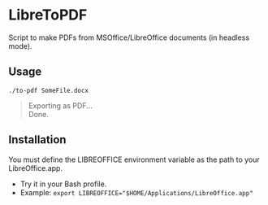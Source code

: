 # LibreToPDF
Script to make PDFs from MSOffice/LibreOffice documents (in headless mode).

## Usage
`./to-pdf SomeFile.docx`
> Exporting as PDF...<br>Done.

## Installation
You must define the LIBREOFFICE environment variable as the path to your LibreOffice.app.

- Try it in your Bash profile.
- Example: `export LIBREOFFICE="$HOME/Applications/LibreOffice.app"`

